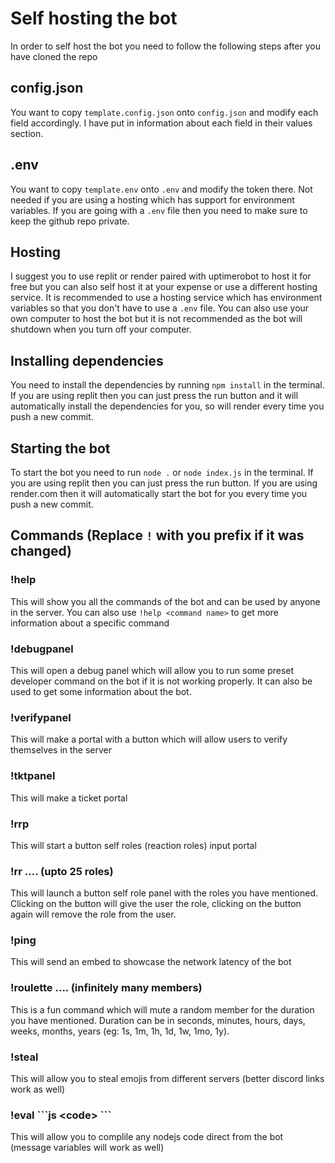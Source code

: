 # Self hosting the bot
In order to self host the bot you need to follow the following steps after you have cloned the repo 
## config.json
You want to copy `template.config.json` onto `config.json` and modify each field accordingly. I have put in information about each field in their values section.
## .env
You want to copy `template.env` onto `.env` and modify the token there. Not needed if you are using a hosting which has support for environment variables. If you are going with a `.env` file then you need to make sure to keep the github repo private.
## Hosting
I suggest you to use replit or render paired with uptimerobot to host it for free but you can also self host it at your expense or use a different hosting service. It is recommended to use a hosting service which has environment variables so that you don't have to use a `.env` file. You can also use your own computer to host the bot but it is not recommended as the bot will shutdown when you turn off your computer.
## Installing dependencies
You need to install the dependencies by running `npm install` in the terminal. If you are using replit then you can just press the run button and it will automatically install the dependencies for you, so will render every time you push a new commit.
## Starting the bot
To start the bot you need to run `node .` or `node index.js` in the terminal. If you are using replit then you can just press the run button. If you are using render.com then it will automatically start the bot for you every time you push a new commit.
## Commands (Replace `!` with you prefix if it was changed)
### !help
This will show you all the commands of the bot and can be used by anyone in the server. You can also use `!help <command name>` to get more information about a specific command
### !debugpanel
This will open a debug panel which will allow you to run some preset developer command on the bot if it is not working properly. It can also be used to get some information about the bot.
### !verifypanel
This will make a portal with a button which will allow users to verify themselves in the server
### !tktpanel
This will make a ticket portal
### !rrp
This will start a button self roles (reaction roles) input portal
### !rr <portal title> <role id> <role id> <role id> .... (upto 25 roles)
This will launch a button self role panel with the roles you have mentioned. Clicking on the button will give the user the role, clicking on the button again will remove the role from the user.
### !ping
This will send an embed to showcase the network latency of the bot
### !roulette <mute duration> <mentioned member> <mentioned member> <mentioned member> .... (infinitely many members)
This is a fun command which will mute a random member for the duration you have mentioned. Duration can be in seconds, minutes, hours, days, weeks, months, years (eg: 1s, 1m, 1h, 1d, 1w, 1mo, 1y). 
### !steal <emoji> <name>
This will allow you to steal emojis from different servers (better discord links work as well)
### !eval \`\`\`js \<code\> \`\`\`
This will allow you to complile any nodejs code direct from the bot (message variables will work as well)